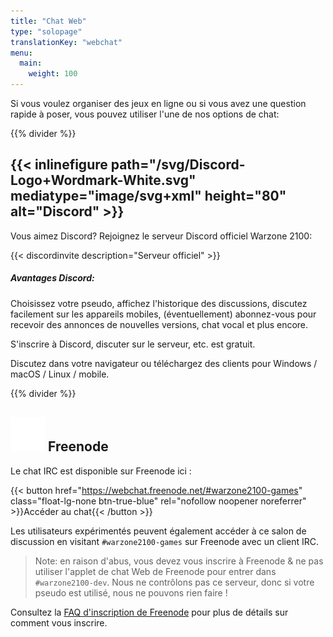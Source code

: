 ```yaml
---
title: "Chat Web"
type: "solopage"
translationKey: "webchat"
menu:
  main:
    weight: 100
---
```


Si vous voulez organiser des jeux en ligne ou si vous avez une question rapide à poser, vous pouvez utiliser l'une de nos options de chat:

{{% divider %}}

## {{< inlinefigure path="/svg/Discord-Logo+Wordmark-White.svg" mediatype="image/svg+xml" height="80" alt="Discord" >}}

Vous aimez Discord? Rejoignez le serveur Discord officiel Warzone 2100:

{{< discordinvite description="Serveur officiel" >}}

##### Avantages Discord:

Choisissez votre pseudo, affichez l'historique des discussions, discutez facilement sur les appareils mobiles, (éventuellement) abonnez-vous pour recevoir des annonces de nouvelles versions, chat vocal et plus encore.

S'inscrire à Discord, discuter sur le serveur, etc. est gratuit.

Discutez dans votre navigateur ou téléchargez des clients pour Windows / macOS / Linux / mobile.

{{% divider %}}

## <img src="/img/ftirc-online.svg" height="55" width="55" alt="#irc" /> Freenode

Le chat IRC est disponible sur Freenode ici :

{{< button href="https://webchat.freenode.net/#warzone2100-games" class="float-lg-none btn-true-blue" rel="nofollow noopener noreferrer" >}}Accéder au chat{{< /button >}}

Les utilisateurs expérimentés peuvent également accéder à ce salon de discussion en visitant `#warzone2100-games` sur Freenode avec un client IRC.

> Note: en raison d'abus, vous devez vous inscrire à Freenode & ne pas utiliser l'applet de chat Web de Freenode pour entrer dans `#warzone2100-dev`. Nous ne contrôlons pas ce serveur, donc si votre pseudo est utilisé, nous ne pouvons rien faire !

Consultez la [FAQ d'inscription de Freenode](https://freenode.net/kb/answer/registration) pour plus de détails sur comment vous inscrire.
